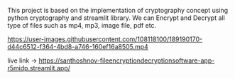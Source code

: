 This project is based on the implementation of cryptography concept using python cryptography and streamlit library.
We can Encrypt and Decrypt all type of files such as mp4, mp3, image file, pdf etc.




https://user-images.githubusercontent.com/108118100/189190170-d44c6512-f364-4bd8-a746-160ef16a8505.mp4

live link -> https://santhoshnov-fileencryptiondecryptionsoftware-app-r5midp.streamlit.app/

